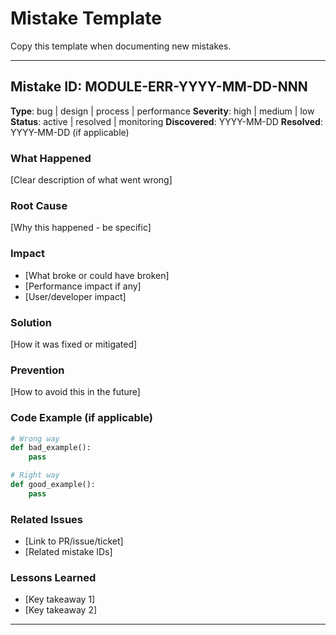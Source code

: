 # Mistake Template

Copy this template when documenting new mistakes.

---

## Mistake ID: MODULE-ERR-YYYY-MM-DD-NNN
**Type**: bug | design | process | performance
**Severity**: high | medium | low
**Status**: active | resolved | monitoring
**Discovered**: YYYY-MM-DD
**Resolved**: YYYY-MM-DD (if applicable)

### What Happened
[Clear description of what went wrong]

### Root Cause
[Why this happened - be specific]

### Impact
- [What broke or could have broken]
- [Performance impact if any]
- [User/developer impact]

### Solution
[How it was fixed or mitigated]

### Prevention
[How to avoid this in the future]

### Code Example (if applicable)
```python
# Wrong way
def bad_example():
    pass

# Right way
def good_example():
    pass
```

### Related Issues
- [Link to PR/issue/ticket]
- [Related mistake IDs]

### Lessons Learned
- [Key takeaway 1]
- [Key takeaway 2]

---
